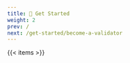 ```yaml
---
title: 🏃 Get Started
weight: 2
prev: /
next: /get-started/become-a-validator
---
```


{{< items >}}
